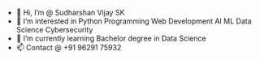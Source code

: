 - 👋 Hi, I’m @ Sudharshan Vijay SK 
- 👀 I’m interested in Python Programming Web Development AI ML Data Science Cybersecurity 
- 🌱 I’m currently learning Bachelor degree in Data Science 
- 📫 Contact @ +91 96291 75932 

